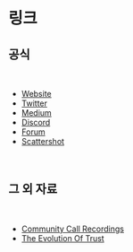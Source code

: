 # 링크

## 공식 <a id="undefined"></a>

‌

* ​[Website](https://olympusdao.finance/)​
* ​[Twitter](https://twitter.com/OlympusDAO)​
* ​[Medium](https://olympusdao.medium.com/)​
* ​[Discord](https://discord.com/invite/olympusdao)​
* ​[Forum](https://forum.olympusdao.finance/)​
* ​[Scattershot](https://scattershot.page/#/olympusdao.eth)​

‌

## 그 외 자료 <a id="undefined-1"></a>

‌

* ​[Community Call Recordings](https://www.youtube.com/channel/UC1Podk0A-6sv2QCRAk5Kjng)​
* ​[The Evolution Of Trust](https://ncase.me/trust)​

